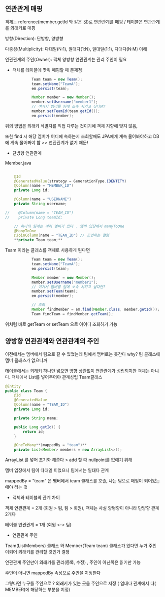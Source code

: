 
## 연관관계 매핑

객체는 reference(member.getId 와 같은 것)로 연관관계를 매핑 / 테이블은 연관관계를 외래키로 매핑

방향(Direction): 단방향, 양방향

다중성(Multiplicity): 다대일(N:1), 일대다(1:N), 일대일(1:1), 다대다(N:M) 이해

연관관계의 주인(Owner): 객체 양방향 연관관계는 관리 주인이 필요

+ 객체를 테이블에 맞춰 매핑할 때 문제점

```java
            Team team = new Team();
            team.setName("TeamA");
            em.persist(team);

            Member member = new Member();
            member.setUsername("member1");
            // 여기서 멤버를 팀에 소속 시키고 싶다면?
            member.setTeamId(team.getId());
            em.persist(member);
```

위의 방법은 외래키 식별자를 직접 다루는 것이기에 객체 지향에 맞지 않음, 

또한 find 시 해당 멤버가 어디에 속하는지 조회할때도 JPA에게 계속 물어봐야하고 DB에 계속 물어봐야 함 >> 연관관계가 없기 때문!

+ 단방향 연관관계

Member.java
```java
    
    @Id
    @GeneratedValue(strategy = GenerationType.IDENTITY)
    @Column(name = "MEMBER_ID")
    private Long id;

    @Column(name = "USERNAME")
    private String username;

//    @Column(name = "TEAM_ID")
//    private Long teamId;

    // 하나의 팀에는 여러 멤버가 있다 . 멤버 입장에서 manyToOne
    @ManyToOne
    @JoinColumn(name = "TEAN_ID") // 조인하는 컬럼 
    **private Team team;**
```

Team 이라는 클래스를 객체로 사용하게 된다면

```java
            Team team = new Team();
            team.setName("TeamA");
            em.persist(team);

            Member member = new Member();
            member.setUsername("member1");
            // 여기서 멤버를 팀에 소속 시키고 싶다면?
            member.setTeam(team);
            em.persist(member);

            // 조회
            Member findMember = em.find(Member.class, member.getId());
            Team findTeam = findMember.getTeam();
```
위처럼 바로 getTeam or setTeam 으로 아이디 조회하기 가능


## 양방향 연관관계와 연관관계의 주인

이전에서는 멤버에서 팀으로 갈 수 있었는데 팀에서 멤버로는 못간다 why? 팀 클래스에 멤버 클래스가 없으니까

테이블에서는 외래키 하나만 넣으면 방향 상관없이 연관관계가 성립되지만 객체는 아니다. 객체에서 List를 넣어주어야 관계성립
Team클래스
```java
@Entity
public class Team {
    @Id
    @GeneratedValue
    @Column(name = "TEAM_ID")
    private Long id;

    private String name;

    public Long getId() {
        return id;
    }

    @OneToMany**(mappedBy = "team")**
    private List<Member> members = new ArrayList<>();
```
ArrayList 를 넣어 초기화 해준다 > add 할 때 nullpoint를 없애기 위해 

멤버 입장에서 팀이 다대일 이었으니 팀에서는 일대다 관계

mappedBy = "team" 은 멤버에서 team 클래스를 호출, 나는 팀으로 매핑이 되어있는 애야 라는 것

+ 객체와 테이블의 관계 차이

객체 연관관계 = 2개 (회원 > 팀, 팀 > 회원), 객체는 사실 양벙향이 아니라 단뱡향 관계 2개다

테이블 연관관계 = 1개 (회원 <-> 팀)

+ 연관관계 주인

Team(ListMembers) 클래스 와 Member(Team team) 클래스가 있다면 누거 주인이되어 외래키를 관리할 것인가 결정 

연관관계 주인만이 외래키를 관리(등록, 수정) , 주인이 아닌쪽은 읽기만 가능

주인이 아니면 mappedBy 속성으로 주인을 지정한다

그렇다면 누구를 주인으로 ? 외래키가 있는 곳을 주인으로 지정 ( 일대다 관계에서 다( MEMBER)에 해당하는 부분을 지정)




















